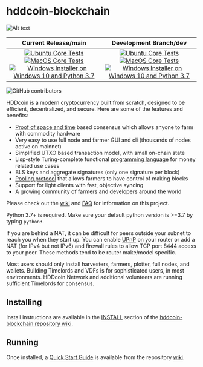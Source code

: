# hddcoin-blockchain

![Alt text](https://www.hddcoin.org/img/hddcoin_logo.svg)

| Current Release/main | Development Branch/dev |
|         :---:          |          :---:         |
| [![Ubuntu Core Tests](https://github.com/HDDcoin-Network/hddcoin-blockchain/actions/workflows/build-test-ubuntu-core.yml/badge.svg)](https://github.com/HDDcoin-Network/hddcoin-blockchain/actions/workflows/build-test-ubuntu-core.yml) [![MacOS Core Tests](https://github.com/HDDcoin-Network/hddcoin-blockchain/actions/workflows/build-test-macos-core.yml/badge.svg)](https://github.com/HDDcoin-Network/hddcoin-blockchain/actions/workflows/build-test-macos-core.yml) [![Windows Installer on Windows 10 and Python 3.7](https://github.com/HDDcoin-Network/hddcoin-blockchain/actions/workflows/build-windows-installer.yml/badge.svg)](https://github.com/HDDcoin-Network/hddcoin-blockchain/actions/workflows/build-windows-installer.yml)  |  [![Ubuntu Core Tests](https://github.com/HDDcoin-Network/hddcoin-blockchain/actions/workflows/build-test-ubuntu-core.yml/badge.svg?branch=dev)](https://github.com/HDDcoin-Network/hddcoin-blockchain/actions/workflows/build-test-ubuntu-core.yml) [![MacOS Core Tests](https://github.com/HDDcoin-Network/hddcoin-blockchain/actions/workflows/build-test-macos-core.yml/badge.svg?branch=dev)](https://github.com/HDDcoin-Network/hddcoin-blockchain/actions/workflows/build-test-macos-core.yml) [![Windows Installer on Windows 10 and Python 3.7](https://github.com/HDDcoin-Network/hddcoin-blockchain/actions/workflows/build-windows-installer.yml/badge.svg?branch=dev)](https://github.com/HDDcoin-Network/hddcoin-blockchain/actions/workflows/build-windows-installer.yml) |

![GitHub contributors](https://img.shields.io/github/contributors/HDDcoin-Network/hddcoin-blockchain?logo=GitHub)

HDDcoin is a modern cryptocurrency built from scratch, designed to be efficient, decentralized, and secure. Here are some of the features and benefits:
* [Proof of space and time](https://docs.google.com/document/d/1tmRIb7lgi4QfKkNaxuKOBHRmwbVlGL4f7EsBDr_5xZE/edit) based consensus which allows anyone to farm with commodity hardware
* Very easy to use full node and farmer GUI and cli (thousands of nodes active on mainnet)
* Simplified UTXO based transaction model, with small on-chain state
* Lisp-style Turing-complete functional [programming language](https://chialisp.com/) for money related use cases
* BLS keys and aggregate signatures (only one signature per block)
* [Pooling protocol](https://github.com/HDDcoin-Network/hddcoin-blockchain/wiki/Pooling-User-Guide) that allows farmers to have control of making blocks
* Support for light clients with fast, objective syncing
* A growing community of farmers and developers around the world

Please check out the [wiki](https://github.com/HDDcoin-Network/hddcoin-blockchain/wiki)
and [FAQ](https://github.com/HDDcoin-Network/hddcoin-blockchain/wiki/FAQ) for
information on this project.

Python 3.7+ is required. Make sure your default python version is >=3.7
by typing `python3`.

If you are behind a NAT, it can be difficult for peers outside your subnet to
reach you when they start up. You can enable
[UPnP](https://www.homenethowto.com/ports-and-nat/upnp-automatic-port-forward/)
on your router or add a NAT (for IPv4 but not IPv6) and firewall rules to allow
TCP port 8444 access to your peer.
These methods tend to be router make/model specific.

Most users should only install harvesters, farmers, plotter, full nodes, and wallets.
Building Timelords and VDFs is for sophisticated users, in most environments.
HDDcoin Network and additional volunteers are running sufficient Timelords
for consensus.

## Installing

Install instructions are available in the
[INSTALL](https://github.com/HDDcoin-Network/hddcoin-blockchain/wiki/INSTALL)
section of the
[hddcoin-blockchain repository wiki](https://github.com/HDDcoin-Network/hddcoin-blockchain/wiki).

## Running

Once installed, a
[Quick Start Guide](https://github.com/HDDcoin-Network/hddcoin-blockchain/wiki/Quick-Start-Guide)
is available from the repository
[wiki](https://github.com/HDDcoin-Network/hddcoin-blockchain/wiki).
